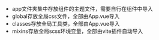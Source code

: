 + app文件夹集中存放组件的主题文件，需要自行在组件中导入
+ global存放全局css文件，全部由App.vue导入
+ classes存放全局工具类，全部由App.vue导入
+ mixins存放全局scss环境变量，全部由vite插件自动导入
